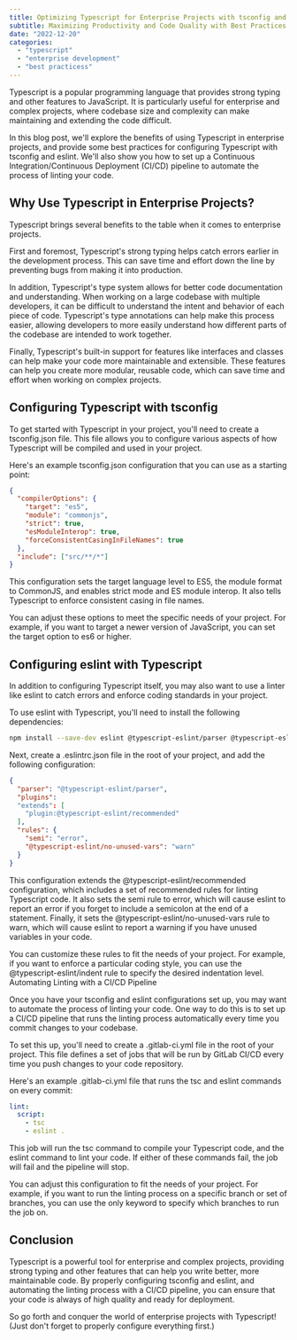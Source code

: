 ```yaml
---
title: Optimizing Typescript for Enterprise Projects with tsconfig and eslint
subtitle: Maximizing Productivity and Code Quality with Best Practices for Configuration
date: "2022-12-20"
categories: 
  - "typescript"
  - "enterprise development"
  - "best practicess"
---
```


Typescript is a popular programming language that provides strong typing and other features to JavaScript. It is particularly useful for enterprise and complex projects, where codebase size and complexity can make maintaining and extending the code difficult.

In this blog post, we'll explore the benefits of using Typescript in enterprise projects, and provide some best practices for configuring Typescript with tsconfig and eslint. We'll also show you how to set up a Continuous Integration/Continuous Deployment (CI/CD) pipeline to automate the process of linting your code.

## Why Use Typescript in Enterprise Projects?

Typescript brings several benefits to the table when it comes to enterprise projects.

First and foremost, Typescript's strong typing helps catch errors earlier in the development process. This can save time and effort down the line by preventing bugs from making it into production.

In addition, Typescript's type system allows for better code documentation and understanding. When working on a large codebase with multiple developers, it can be difficult to understand the intent and behavior of each piece of code. Typescript's type annotations can help make this process easier, allowing developers to more easily understand how different parts of the codebase are intended to work together.

Finally, Typescript's built-in support for features like interfaces and classes can help make your code more maintainable and extensible. These features can help you create more modular, reusable code, which can save time and effort when working on complex projects.

## Configuring Typescript with tsconfig

To get started with Typescript in your project, you'll need to create a tsconfig.json file. This file allows you to configure various aspects of how Typescript will be compiled and used in your project.

Here's an example tsconfig.json configuration that you can use as a starting point:

```json
{
  "compilerOptions": {
    "target": "es5",
    "module": "commonjs",
    "strict": true,
    "esModuleInterop": true,
    "forceConsistentCasingInFileNames": true
  },
  "include": ["src/**/*"]
}
```

This configuration sets the target language level to ES5, the module format to CommonJS, and enables strict mode and ES module interop. It also tells Typescript to enforce consistent casing in file names.

You can adjust these options to meet the specific needs of your project. For example, if you want to target a newer version of JavaScript, you can set the target option to es6 or higher.

## Configuring eslint with Typescript

In addition to configuring Typescript itself, you may also want to use a linter like eslint to catch errors and enforce coding standards in your project.

To use eslint with Typescript, you'll need to install the following dependencies:

```bash
npm install --save-dev eslint @typescript-eslint/parser @typescript-eslint/eslint-plugin
```

Next, create a .eslintrc.json file in the root of your project, and add the following configuration:

```json
{
  "parser": "@typescript-eslint/parser",
  "plugins":
  "extends": [
    "plugin:@typescript-eslint/recommended"
  ],
  "rules": {
    "semi": "error",
    "@typescript-eslint/no-unused-vars": "warn"
  }
}
```

This configuration extends the @typescript-eslint/recommended configuration, which includes a set of recommended rules for linting Typescript code. It also sets the semi rule to error, which will cause eslint to report an error if you forget to include a semicolon at the end of a statement. Finally, it sets the @typescript-eslint/no-unused-vars rule to warn, which will cause eslint to report a warning if you have unused variables in your code.

You can customize these rules to fit the needs of your project. For example, if you want to enforce a particular coding style, you can use the @typescript-eslint/indent rule to specify the desired indentation level.
Automating Linting with a CI/CD Pipeline

Once you have your tsconfig and eslint configurations set up, you may want to automate the process of linting your code. One way to do this is to set up a CI/CD pipeline that runs the linting process automatically every time you commit changes to your codebase.

To set this up, you'll need to create a .gitlab-ci.yml file in the root of your project. This file defines a set of jobs that will be run by GitLab CI/CD every time you push changes to your code repository.

Here's an example .gitlab-ci.yml file that runs the tsc and eslint commands on every commit:

```yaml
lint:
  script:
    - tsc
    - eslint .
```

This job will run the tsc command to compile your Typescript code, and the eslint command to lint your code. If either of these commands fail, the job will fail and the pipeline will stop.

You can adjust this configuration to fit the needs of your project. For example, if you want to run the linting process on a specific branch or set of branches, you can use the only keyword to specify which branches to run the job on.

## Conclusion

Typescript is a powerful tool for enterprise and complex projects, providing strong typing and other features that can help you write better, more maintainable code. By properly configuring tsconfig and eslint, and automating the linting process with a CI/CD pipeline, you can ensure that your code is always of high quality and ready for deployment.

So go forth and conquer the world of enterprise projects with Typescript! (Just don't forget to properly configure everything first.)
